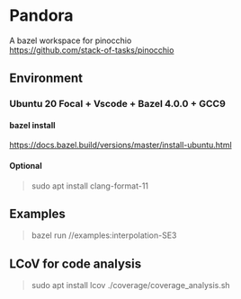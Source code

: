 # Pandora
A bazel workspace for pinocchio  
https://github.com/stack-of-tasks/pinocchio

## Environment 

### Ubuntu 20 Focal + Vscode + Bazel 4.0.0 + GCC9

#### bazel install 
https://docs.bazel.build/versions/master/install-ubuntu.html

#### Optional
> sudo apt install clang-format-11


## Examples

> bazel run //examples:interpolation-SE3


## LCoV for code analysis

> sudo apt install lcov
> ./coverage/coverage_analysis.sh 

